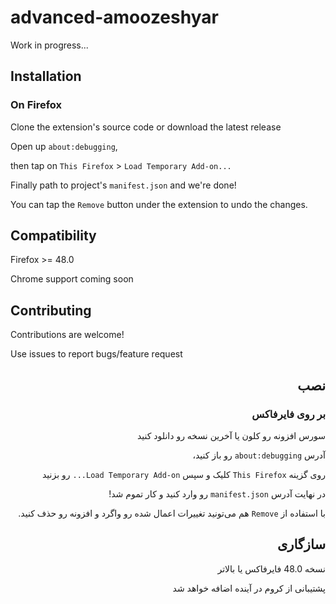 # advanced-amoozeshyar

Work in progress...

## Installation

### On Firefox

Clone the extension's source code or download the latest release

Open up ```about:debugging```, 

then tap on ```This Firefox``` > ```Load Temporary Add-on...```

Finally path to project's ```manifest.json``` and we're done!

You can tap the ```Remove``` button under the extension to undo the changes.


## Compatibility

Firefox >= 48.0

Chrome support coming soon

## Contributing

Contributions are welcome!

Use issues to report bugs/feature request


<div dir='rtl'>

## نصب

### بر روی فایرفاکس

سورس افزونه رو کلون یا آخرین نسخه رو دانلود کنید

آدرس ```about:debugging``` رو باز کنید،

روی گزینه ```This Firefox``` کلیک و سپس ```Load Temporary Add-on...``` رو بزنید

در نهایت آدرس ```manifest.json``` رو وارد کنید و کار تموم شد!

با استفاده از ```Remove``` هم می‌تونید تغییرات اعمال شده رو واگرد و افزونه رو حذف کنید.


## سازگاری

نسخه 48.0 فایرفاکس یا بالاتر

پشتیبانی از کروم در آینده اضافه خواهد شد
</div>